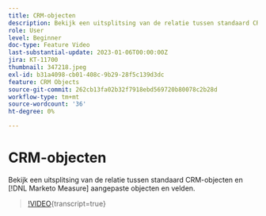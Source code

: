 ```yaml
---
title: CRM-objecten
description: Bekijk een uitsplitsing van de relatie tussen standaard CRM-objecten en [!DNL Marketo Measure] aangepaste objecten en velden.
role: User
level: Beginner
doc-type: Feature Video
last-substantial-update: 2023-01-06T00:00:00Z
jira: KT-11700
thumbnail: 347218.jpeg
exl-id: b31a4098-cb01-408c-9b29-28f5c139d3dc
feature: CRM Objects
source-git-commit: 262cb13fa02b32f7918ebd569720b80078c2b28d
workflow-type: tm+mt
source-wordcount: '36'
ht-degree: 0%

---
```


# CRM-objecten

Bekijk een uitsplitsing van de relatie tussen standaard CRM-objecten en [!DNL Marketo Measure] aangepaste objecten en velden.

>[!VIDEO](https://video.tv.adobe.com/v/347218/?learn=on){transcript=true}
